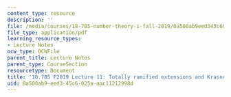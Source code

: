 ```yaml
---
content_type: resource
description: ''
file: /media/courses/18-785-number-theory-i-fall-2019/0a500ab9eed345c6025aaac11212998d_MIT18_785F19_lec11.pdf
file_type: application/pdf
learning_resource_types:
- Lecture Notes
ocw_type: OCWFile
parent_title: Lecture Notes
parent_type: CourseSection
resourcetype: Document
title: '18.785 F2019 Lecture 11: Totally ramified extensions and Krasner''s lemma'
uid: 0a500ab9-eed3-45c6-025a-aac11212998d
---
```

